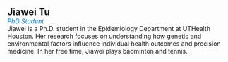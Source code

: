 **<span style="font-size: 1.5em;">Jiawei Tu</span>**  
<span style="color: #007acc;"><i>PhD Student</i></span>  
Jiawei is a Ph.D. student in the Epidemiology Department at UTHealth Houston. Her research focuses on understanding how genetic and environmental factors influence individual health outcomes and precision medicine. In her free time, Jiawei plays badminton and tennis. 
